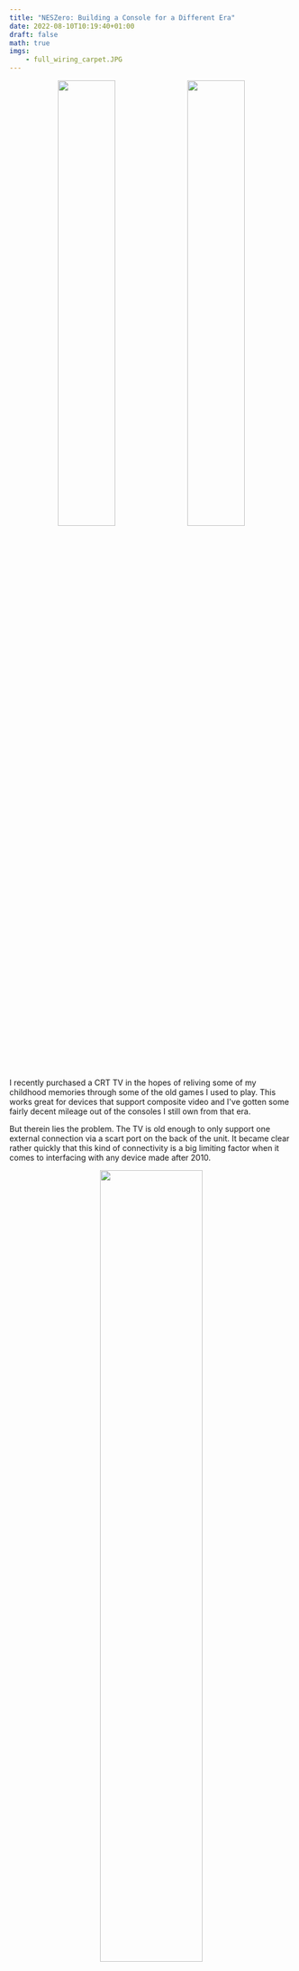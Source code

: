 ```yaml
---
title: "NESZero: Building a Console for a Different Era"
date: 2022-08-10T10:19:40+01:00
draft: false
math: true
imgs: 
    - full_wiring_carpet.JPG
---
```

<p align="center">
    <img src="case_closed_connected_front.JPG" width="45%"/>
    <img src="case_closed_connected_back.JPG" width="45%"/>
</p>

I recently purchased a CRT TV in the hopes of reliving some of my childhood memories through some of the old games I used to play. This works great for devices that support composite video and I've gotten some fairly decent mileage out of the consoles I still own from that era.

But therein lies the problem. The TV is old enough to only support one external connection via a scart port on the back of the unit. It became clear rather quickly that this kind of connectivity is a big limiting factor when it comes to interfacing with any device made after 2010.

<p align="center">
    <img src="crt_back.JPG" width="60%"/>
</p>


I had a few options that I explored before committing to this project but ran into brick walls with each one. 

I have a soft-modded PlayStation 2 already wired into the TV, and the homebrew scene has produced a couple of SNES emulators for the console. Each however suffered very poor frame rates for Earthbound so this was a non-starter.

I then bought a cheap HDMI to composite adapter with the hopes of hooking something up with more oomph, maybe even a fully fledged computer. However despite advertising PAL support on the listing, the device only supported a subset of PAL formats and was incompatible with the CRT TV, displaying images in distorted black and white.

I finally decided I could make something better myself.


<details>
<summary>Table of Contents</summary>

- [Build Requirements](#build-requirements)
- [Wiretapping the NES controller](#wiretapping-the-nes-controller)
  - [Raspberry Pi Zero Power Options](#raspberry-pi-zero-power-options)
  - [How NES Controllers Work](#how-nes-controllers-work)
    - [NES-004 Circuit Diagram](#nes-004-circuit-diagram)
  - [Using An ATtiny To Bridge The Gap](#using-an-attiny-to-bridge-the-gap)
    - [AVRDude Setup](#avrdude-setup)
    - [ATtiny Circuit Diagram](#attiny-circuit-diagram)
- [Hack The Jack Back](#hack-the-jack-back)
  - [What is a low pass filter?](#what-is-a-low-pass-filter)
  - [Phono Jack Circuit Diagram](#phono-jack-circuit-diagram)
- [Indicator LED](#indicator-led)
  - [LED Circuit Diagram](#led-circuit-diagram)
- [Software Setup](#software-setup)
  - [config.txt](#configtxt)
  - [Network setup](#network-setup)
  - [Controller setup](#controller-setup)
- [Finish](#finish)
  
</details>


# Build Requirements

If I was going to build something I not only wanted it to work well, I wanted it to look cool too. I had a peek around thingiverse for some inspiration and stumbled upon [a project](https://www.thingiverse.com/thing:1635363) that consisted of a custom base for an original NES controller that can house a Raspberry Pi Zero. Not only does it look cool but the NES buttons can actually be wired to the Pi, letting it double as a console and a controller!

So we are going to use this as a starting point but add some of our own build requirements:

- [Wire the NES buttons up to the Pi so it can be used as a controller](#how-nes-controllers-work)
- [Use the NES controller buttons to power toggle the console](#using-an-attiny-to-bridge-the-gap)
- [Add composite video and audio to the Pi](#hack-the-jack-back)
- [Add a power indicator LED](#indicator-led)

The final 3d model we end up using for a base is available [on thingiverse](https://www.thingiverse.com/thing:5467298) as a remix of the original.

<details>
<summary>Parts List</summary>

| Part | Amount |
|------|--------|
|Raspberry Pi Zero W| x1|
|Raspberry Pi (Any model) | x1|
|ATtiny45 Microcontroller| x1|
|NES-004 Controller| x1|
|MicroSD Card (8GB+)| x1|
|Strip Board| x3|
|[4 Pole Jack to RCA Cable](https://www.ebay.co.uk/itm/261117837121)| x1|
|Micro USB cable| x1|
|M3 x 5mm mounting screws| x4|
|5mm Red LED| x1|
|[TRRS Breakout Board](https://www.ebay.co.uk/itm/362819442997)| x1
|270Ω Resistor| x3|
|150Ω Resistor| x2|
|22nF Capacitor| x2|
|10uF Capacitor| x2|
|3d Printer or Printing Service| x1|
|Wire ([22AWG Single Core](https://www.ebay.co.uk/itm/203450617670?var=503793076451))| x1 roll|
|Soldering Iron| x1|
|Solder| x1 roll|
</details>

# Wiretapping the NES controller

We want to be able to use the controller functionally but also read a button combination from it to toggle the Raspberry Pi Zero's power state.

To understand if this is even possible we first need to understand two things a little better:

- Raspberry Pi Zero power options
- NES Controller functionality

## Raspberry Pi Zero Power Options

Raspberry Pi makes use of a feature called device tree overlays. Among other things it allows for kernel modules to be enabled / disabled at boot time. Raspberry Pi devices come by default with a plethora of built in dtoverlays that can be used to modify behaviour at boot. 

The documentation for the overlays can be found on your Raspberry Pi device under /boot/overlay/README, or over on the [Raspberry Pi firmware github page](https://raw.githubusercontent.com/raspberrypi/firmware/master/boot/overlays/README). One such overlay stands out as a very good candidate for achieving the power control we want:

<details>
  <summary>README</summary>
  
```
Name:   gpio-shutdown
Info:   Initiates a shutdown when GPIO pin changes. The given GPIO pin
        is configured as an input key that generates KEY_POWER events.
...
        This overlay only handles shutdown. After shutdown, the system
        can be powered up again by driving GPIO3 low. The default
        configuration uses GPIO3 with a pullup, so if you connect a
        button between GPIO3 and GND (pin 5 and 6 on the 40-pin header),
        you get a shutdown and power-up button. Please note that
        Raspberry Pi 1 Model B rev 1 uses GPIO1 instead of GPIO3.
Load:   dtoverlay=gpio-shutdown,<param>=<val>
Params: gpio_pin                GPIO pin to trigger on (default 3)
                                For Raspberry Pi 1 Model B rev 1 set this
                                explicitly to value 1, e.g.:

                                    dtoverlay=gpio-shutdown,gpio_pin=1

        active_low              When this is 1 (active low), a falling
                                edge generates a key down event and a
                                rising edge generates a key up event.
                                When this is 0 (active high), this is
                                reversed. The default is 1 (active low).

        gpio_pull               Desired pull-up/down state (off, down, up)
                                Default is "up".

                                Note that the default pin (GPIO3) has an
                                external pullup. Same applies for GPIO1
                                on Raspberry Pi 1 Model B rev 1.

        debounce                Specify the debounce interval in milliseconds
                                (default 100)
```
</details>

> `The default configuration uses GPIO3 with a pullup, so if you connect a button between GPIO3 and GND, you get a shutdown and power-up button`

This sounds like the exact behaviour we are looking for. Pull `GPIO3` low and we get a power toggle pin. 

We will enable this dtoverlay later on in the [Software Setup](#software-setup) section. Since we now know the Pi is willing to play ball lets take a deeper dive in to how the NES controller works.
## How NES Controllers Work

NES Controller's are surprisingly simple. They consist of a single 4021 8-bit shift register. This little IC reads 8 separate inputs and can output them serially over a single pin. You can see from this diagram that each parallel input pin (`P1-8`) is wired to a button on the controller:

<a name="nes004-diagram"></a>
<p align="center">
    <img src="nes004-diagram.png" width="95%"/>
</p>

The other pins of note here are `CK` `P/S`, `DS` and `O8`.

|Name |Description|
|-----|-----------|
|`CK` |Clock pin  |
|`P/S`| Parallel or Serial select pin|
|`O8` | Serial Output|
|`DS` | Serial input, tied LOW|


When the Console want's to know which buttons are are being pressed, it will do the following:

 - Set `P/S` LOW, we are now in Parallel in, serial out mode. On each clock pulse, the 4021 will capture the state of the 8 connected buttons in parallel
 - Send 1 clock pulse on the `CK` pin. 
 - Set `P/S` HIGH, we are now in serial in, parallel out mode. On each clock pulse, the 4021 will read a new value in from `DS` and shift all registers to the right 
 - Loop 8 times:
    - Read the value of `O8`
    - Send 1 clock pulse on the `CK` pin. The next value becomes available on `O8` 

By stepping through this process, the Console can extract each button's state from the NES controller using only 3 wires.

RetroPie actually has a driver that does this for us, driver setup is covered in the [Software Setup](#software-setup) section. We can wire the NES controller directly on to our GPIO to make use of this driver, so lets do that.

### NES-004 Circuit Diagram

> Wire coloring can vary between controllers and I would highly recommend double checking wire / pin mappings with a multimeter.



<table>
    <tr>
        <td>4021 pin</td>
        <td>Wire Color</td>
        <td>Raspberry Pi</td>
    </tr>
    <tr>
        <td>3v3</td>
        <td><mark style="background-color: #0005; color: green; font-weight: bold;">Green</mark> or <mark style="background-color: #0005; color: white; font-weight: bold;">White</mark></td>
        <td>3v3</td>
    </tr>
    <tr>
        <td>O8</td>
        <td><mark style="background-color: #0005; color: yellow; font-weight: bold;">Yellow</mark></td>
        <td>GPIO 4</td>
    </tr>
    <tr>
        <td>CK</td>
        <td><mark style="background-color: #0005; color: Red; font-weight: bold;">Red</mark></td>
        <td>GPIO10</td>
    </tr>
    <tr>
        <td>P/S</td>
        <td><mark style="background-color: #0005; color: #FF4500; font-weight: bold;">Orange</mark></td>
        <td>GPIO12</td>
    </tr>
    <tr>
        <td>GND</td>
        <td><mark style="background-color: #0005; color: #B22222; font-weight: bold;">Brown</mark></td>
        <td>GND</td>
    </tr>
    <tr>
        <td colspan=2 style="width: 50%;">
        <p align="center">
            <img src="NES_controller_wiring.JPG"/>
        </p>
        </td>
<td colspan=2 style="width: 50%;">

```goat

       4021
    .--+   +--. 
    |   '-'   | 
   -+     3v3 +--.
   -+         +- |
.---+ O8      +- |    
|  -+         +- |
|  -+         +- |   .----------
|  -+         +- '---+ 3v3
|  -+      CK +------+ GPIO 10 
| .-+ GND P/S +------+ GPIO 12 
| | '---------'  .---+ GPIO 4  
| '--------------)---+ GND    
'----------------'   '----------
                      Rasp Pi 
```
</td>
    </tr>
</table>

## Using An ATtiny To Bridge The Gap

<img align="right" style="margin: 0 0 0 5px;" src="attiny45.png" width=10%/>

We need a man in the middle to be able to drive GPIO 3 LOW when certain buttons are pressed on the NES Controller. This is because the Pi cannot do the work for us when it is powered off. For this project I decided to use an AATiny45 microcontroller for the job since I had a few lying around.

One problem we need to address is that two devices cannot interface with the 8 bit shift register at the same time without interfering with each other, Both `CK` and `P/S` need a single controller to be deterministic. However, each of the 8 NES buttons has its own dedicated connection pin on `P1-8`. So all we need to do is decide on a combination now and 'wiretap' connections from those pins to our ATtiny as inputs. 

We can prove this works by providing power to the 8-bit shift register and checking for a voltage shift on one of the 8 'Parallel In' pins, lets use `P8`. `P8`'s voltage level shifts when we press the `A` button:

<p align="center">
    <img src="nes004-oscilloscope-hook.JPG" width=45%/>
    <img src="4021_button_test.gif" width=95%/>
</p>

> Pressing the `A` button pulls the voltage LOW, returning to HIGH when released

Looking good. I opted to use buttons `start` + `select` as my combination. 

Let's get a breadboard set up and start trying to implement this. My NES controller has a CD4021BC IC, below is the pinout for this IC and the ATtiny45:
<table style="width: 100%;">
<tr><td style="width:50%;">

```goat
            .-+   +-. 
 Par In P8 -+  '-'  +- 3v3
Buf Out O6 -+       +- P7 Par In
Buf Out O8 -+       +- P6 Par In
 Par In P4 -+       +- P5 Par In
 Par In P3 -+       +- O7 Buf Out
 Par In P2 -+       +- DS Ser In
 Par In P1 -+       +- CK Clock
       GND -+       +- P/S Par/Ser
            '-------'
              4021
```
</td>
<td style="width:50%;">

```goat
     .-+   +-. 
RST -+  '-'  +- 3v3
PB3 -+       +- PB2
PB4 -+       +- PB1
GND -+       +- PB0
     '-------'
      ATtiny45

```
</td><tr>
</table>


Comparing the `Parallel In` pins with the [nes004 diagram](#nes004-diagram), we have enough information to wire this up now:

<table style="width: 100%;">
    <tr>
        <td colspan="2" style="width: 50%">
            <img src="shift_register_connections.JPG"/>
        </td>
        <td style="width: 50%">
            <img src="attiny_breadboard.JPG"/>
        </td>
    </tr>
    <tr>
        <th>4021</td>
        <th>Attiny45</td>
        <td rowspan="5" style="width:50%;"> 

```goat
     4021
   .-+   +-. 3v3 .---------------.
  -+  '-'  +-----'  ATtiny45     |    LED
  -+       +-     .---------.    |    .-.
  -+    P6 +---. -+ PB0 GND +--. | .-+ 𝚡 |
  -+    P5 +--.'--+ PB1 PB4 +- | | |  '+'
  -+       +- '---+ PB2 PB3 +--)-)-'   |
  -+       +-   .-+ 3v3 RST +- | |    .-.
  -+       +-   | |   .-.   |  | |220Ω| |
 .-+ GND   +-   | '--+   +--'  | |    '-'
 | '-------'    '--------------)-'     |
 +-----------------------------'-------'
```
   </td>
    </tr>
    <tr>
        <td>P6 (select)</td>
        <td>PB1</td>
    </tr>
    <tr>
        <td>P5 (start)</td>
        <td>PB2</td>
    </tr>
    <tr>
        <td>3v3</td>
        <td>3v3</td>
    </tr>
    <tr>
        <td>GND</td>
        <td>GND</td>
    </tr>
</table>


Now that we have our hardware setup we need to start writing some software. All Raspberry Pi's come with on-board SPI and we can leverage this to write directly to our ATTIny45 using AVRDude.

### AVRDude Setup

To make this a little easier you can build up a very simple breadboard circuit for seating your ATtiny when you want to flash to it. 

> Resistors aren't required if you are using the 3v3 pin to power the ATtiny


<table style="width:100%;">
<tr><td style="width:50%;">

<p align="center">
    <img src="attiny_flash_beside_pi.JPG"/>
</p>
</td>
<td style="width:50%;">

```goat
                 ATtiny45   
---------.      .---------.
 GPIO 10 +------+ PB0 GND +--.
 GPIO 9  +------+ PB1 PB4 +- |
 GPIO 11 +------+ PB2 PB3 +- |
 3v3     +------+ 3v3 RST +--+
 GND     +---.  |   .-.   |  |
---------'   |  '--+   +--'  |
 Rasp Pi     '---------------'
```
</td><tr>
</table>
As seen in the picture, you can optionally connect `RST` (reset pin) to an additional GPIO on the Raspberry Pi, Pulling `RST` LOW puts the ATtiny into flash mode so realistically you can just tie this to `GND`, as shown in the circuit diagram.


Login to your Raspberry Pi of choice and do the following steps.

Install dependencies:
```bash
sudo apt update && sudo apt upgrade -y
sudo apt install bison automake autoconf flex gcc-avr binutils-avr avr-libc -y
```

Clone a copy of AVRDude from github:
```bash
git clone https://github.com/kcuzner/avrdude
```

cd to the directory and compile AVRDude, go get a coffee because this step will take a while:
```bash
cd avrdude/avrdude
./bootstrap
./configure
sudo make install
```

Now lets test the connection, connect your ATtiny up to the SPI pins on your Raspberry Pi and run the following:

```bash
sudo avrdude -p t45 -c linuxspi -P /dev/spidev0.0 -b 10000
```

<details>
  <summary>Output</summary>

```bash
pi@raspberrypi:~ $ sudo avrdude -p t45 -c linuxspi -P /dev/spidev0.0 -b 10000

avrdude: AVR device initialized and ready to accept instructions

Reading | ################################################## | 100% 0.01s

avrdude: Device signature = 0x1e9206

avrdude: safemode: Fuses OK (E:FF, H:DF, L:62)

avrdude done.  Thank you.
pi@raspberrypi:~ $ 
```
</details>

If you get a similar output then your Pi can now communicate with the ATtiny! 

You can see the fuse settings listed in the output. The ATtiny45 usually comes with these values as defaults and looking specifically at the LOW fuse setting, `0x62` means `Use the internal 8Mhz RC clock source and divide by 8`.
 
So out of the box the ATtiny is only clocked at 1Mhz. We can change this to use the 16Mhz PLL clock by modifying the LOW fuse to a value of `0xF1`. There is a [great online calculator](https://www.engbedded.com/fusecalc/) that is useful for understanding the fuses in more detail.

> Please note that modifying fuse values is a potentially dangerous activity, please make sure you understand the fuse values you are modifying before running the command

Let's change the LOW fuse to use a 16MHz clock, our code will be designed with the 16Mhz clock speed in mind:

```bash
sudo avrdude -p t45 -c linuxspi -P /dev/spidev0.0 -b 10000 -U lfuse:w:0xf1:m
```

<details>
  <summary>Output</summary>

```bash
pi@raspberrypi:~ $ sudo avrdude -p t45 -c linuxspi -P /dev/spidev0.0 -b 10000 -U lfuse:w:0xf1:m

avrdude: AVR device initialized and ready to accept instructions

Reading | ################################################## | 100% 0.01s

avrdude: Device signature = 0x1e9206
avrdude: reading input file "0xf1"
avrdude: writing lfuse (1 bytes):

Writing | ################################################## | 100% 0.02s

avrdude: 1 bytes of lfuse written
avrdude: verifying lfuse memory against 0xf1:
avrdude: load data lfuse data from input file 0xf1:
avrdude: input file 0xf1 contains 1 bytes
avrdude: reading on-chip lfuse data:

Reading | ################################################## | 100% 0.00s

avrdude: verifying ...
avrdude: 1 bytes of lfuse verified

avrdude: safemode: Fuses OK (E:FF, H:DF, L:F1)

avrdude done.  Thank you.

pi@raspberrypi:~ $
```
</details>

Great, you can see the fuse value has now changed. We should be running at 16Mhz now when it comes to runtime. 

The code that I eventually used in this project is available [here](https://github.com/kennedn/nes-zero/blob/main/code/attiny/main.c). 

It uses the Interrupt and Timer features of the ATtiny45 to essentially say:

```python
while True:
    if IN_PIN_1 == 0 and IN_PIN_2 == 0:
        sleep(1.2)
        if IN_PIN_1 == 0 and IN_PIN_2 == 0:
            OUT_PIN = 0
        else:
            OUT_PIN = 1
    else: 
        OUT_PIN = 1
```
<details>
  <summary>Further Reading</summary>

- [Generating time delay interrupts](https://www.gadgetronicx.com/attiny85-timer-tutorial-generating-time-delay-interrupts/)
- [External pin change interrupts](https://www.gadgetronicx.com/attiny85-external-pin-change-interrupt/)
- [ ATtiny45 Datasheet](https://ww1.microchip.com/downloads/en/DeviceDoc/Atmel-2586-AVR-8-bit-Microcontroller-ATtiny25-ATtiny45-ATtiny85_Datasheet.pdf)
</details>

You can compile this code and push it to your ATtiny by running the following commands:

```bash
avr-gcc main.c -mmcu=attiny45 -Os -o main.bin
avr-objcopy -O ihex main.bin main.hex
sudo avrdude -p t45 -c linuxspi -P /dev/spidev0.0 -b 10000 -U flash:w:main.hex
```
<details>
  <summary>Output</summary>
  
```bash
pi@raspberrypi:~/attiny$ avr-gcc main.c -mmcu=attiny45 -Os -S -o main.S
pi@raspberrypi:~/attiny$ avr-objcopy -O ihex main.bin main.hex
pi@raspberrypi:~/attiny$ sudo avrdude -p t45 -c linuxspi -P /dev/spidev0.0 -b 1
0000 -U flash:w:main.hex

avrdude: AVR device initialized and ready to accept instructions

Reading | ################################################## | 100% 0.01s

avrdude: Device signature = 0x1e9206
avrdude: NOTE: "flash" memory has been specified, an erase cycle will be performed
         To disable this feature, specify the -D option.
avrdude: erasing chip
avrdude: reading input file "main.hex"
avrdude: input file main.hex auto detected as Intel Hex
avrdude: writing flash (230 bytes):

Writing | ################################################## | 100% 0.98s

avrdude: 230 bytes of flash written
avrdude: verifying flash memory against main.hex:
avrdude: load data flash data from input file main.hex:
avrdude: input file main.hex auto detected as Intel Hex
avrdude: input file main.hex contains 230 bytes
avrdude: reading on-chip flash data:

Reading | ################################################## | 100% 1.79s

avrdude: verifying ...
avrdude: 230 bytes of flash verified

avrdude: safemode: Fuses OK (E:FF, H:DF, L:F1)

avrdude done.  Thank you.

pi@raspberrypi:~/attiny$
```
</details>

We can now test the chip in on our breadboard:

<p align="center">
    <img src="attiny_button_test.gif" width="70%"/>
</p>

And finally solder the ATtiny onto some strip board, the module itself will be seated between two pillars in the case bottom:

<p align="center">
    <img src="full_wiring_attiny_highlight.JPG" width="70%"/>
</p>

This equated to a stripboard piece with 11 x 6 holes for me. You can sand down the edges to fine tune the size so it fits in the cavity. The design for the board itself is very simple you just need to isolate the adjacent pins from each other by placing some holes in the center.

### ATtiny Circuit Diagram

```goat
     4021
   .-+   +-. 3v3 .---------------.
  -+  '-'  +-----'  ATtiny45     |             
  -+       +-     .---------.    |   
  -+    P6 +---. -+ PB0 GND +--. |  
  -+    P5 +--.'--+ PB1 PB4 +- | +---. .--------.
  -+       +- '---+ PB2 PB3 +--)-)--.'-+ 3v3    |
  -+       +-   .-+ 3v3 RST +- | |  '--+ GPIO 3 |
  -+       +-   | |   .-.   |  | | .---+ GND    |
 .-+ GND   +-   | '--+   +--'  | | |   '--------'
 | '-------'    '--------------)-' |    Rasp Pi  
 +-----------------------------'---'
```
<p align="center">
<img src="attiny_circuit.png" width="80%"/>
</p>



# Hack The Jack Back

Most full sized Raspberry Pi models have an on-board 4 pole TRRS phono jack that consists of 2 audio channels and a composite video channel. However to conserve space on the Zero, most I/O ports have either been minimized or removed completely:

<p align="center">
    <img src="raspberry_pi_zero_board.svg" width="65%"/>
</p>

Not all hope is lost however. The composite pin is still exposed as the `TV` header on the board:

<p align="center">
    <img src="raspberry_pi_zero_board.svg#svgView(viewBox(185, 30, 12, 15))" width="25%"; />
</p>

And as it turns out we can actually just re-purpose two PWM pins from the main 40 pin GPIO block. As of Raspbian Buster (10), the standard way of doing this is by using a dtoverlay called audremap. This overlay allows you to choose a pin set to remap and will make an audio device available at runtime using these pins.

<details>
<summary>README</summary>

```
Name:   audremap
Info:   Switches PWM sound output to GPIOs on the 40-pin header
Load:   dtoverlay=audremap,<param>=<val>
Params: swap_lr                 Reverse the channel allocation, which will also
                                swap the audio jack outputs (default off)
        enable_jack             Don't switch off the audio jack output
                                (default off)
        pins_12_13              Select GPIOs 12 & 13 (default)
        pins_18_19              Select GPIOs 18 & 19
```
</details>

There is a catch however. The TRRS jack of a fully fledged Raspberry Pi has a low pass filter circuit that reduces noise on each audio channel. This is something that is missing on the raw PWM pins and we are going to have to add it back to get the crisp audio we are seeking.

## What is a low pass filter?

A low pass filter is a circuit that essentially places an upper bound on the output frequency of a signal. In respect to our audio channels, this means we can eliminate high frequency noise that might interfere with our signal. We know that the 'good' part of the signal is going to be within the human hearing range (20hz - 20,000hz), so we can design a circuit with a cut off frequency close to 20,000hz. 

To understand how this kind of circuit works it can be useful to see it in action. Let's look at a simple low-pass filter circuit with a 270Ω resistor and a 22uF capacitor and see what happens to the output signal (<b><mark style="background-color: #fff; color: green">green</mark></b>) when we increase the frequency of the input signal (<b><mark style="background-color: #fff; color: red">red</mark></b>). 

<p align="center">
    <img src="10hz_lowpass.gif" width="50%"/>
</p>

The cut-off frequency for this circuit is 26.79Hz. This can be calculated with the following formula:
<br>
$$f = {1 / 2\Pi rc}$$

Substituting our values:
<br>
$${ r} = 270Ω$$
<br>
$${ c} = 22\mathrm{e}{-6}F$$

$$f = {1 / 2 * \Pi * 270 * 22\mathrm{e}{-6}}$$
<br>
$$f = 26.793761463282046$$

You can see in the above GIF that there is a `phase` shift occurring between the output and the input. The output voltage takes some time before it reflects the input voltage. This is caused by the capacitor charging and discharging at a specific rate. At 10Hz we are below the cut-off frequency and the output is able to reflect the input voltage in time before the next signal edge. However what happens when we approach the cut-off frequency (26Hz) and then move beyond to 100Hz?

<table style="width:100%;">
<tr><td style="width:50%; padding: 1px;">

<p align="center">
    <img src="26hz_lowpass.gif" width="100%"/>
</p>
</td>
<td style="width:50%; padding: 1px;">
<p align="center">
    <img src="100hz_lowpass.gif" width="100%"/>
</p>
</td><tr>
</table>

The signal starts to `attenuate` (weaken) as we move beyond the cut-off frequency and that is the trick to the low-pass filter. If the frequency of the input signal at a given point in time is too fast for the capacitor to keep up, that part of the signal is essentially eliminated. If we take this demo circuit and now change the value of the 22uF capacitor to 22nF we get a cut-off frequency of 26,793.76Hz which is close enough to the upper human hearing range for our purposes:


$$f = {1 / 2 * \Pi * 270 * 22\mathrm{e}{-9}}$$
<br>
$$f = 26,793.761463282048$$

> You can also use a 10nf or 33nf capacitor instead of the 22nf

There are a few additional complications that we must solve for in our circuit. The output voltage of our PWM pins is `3.3v`. The standard audio line-level in consumer products has a peak voltage of around `1.5v` so we need to reduce our PWM signal down to this level to be within spec. We can create a voltage divider to achieve this and it only requires one additional resistor.

We should also place a DC filter capacitor just before our output, this only permits AC and stops DC voltage from making its way to our speakers.

This is our final circuit:

<table style="width:100%;">
<tr><td style="width:50%; padding: 1px;">

```goat
 PWM in ___             audio out
>------|___|--+---+--||---------->
   270Ω       |   |    10uF
             _+_ .-. 
             --- | |150Ω
         22nF |  '-'
              |   | 
              '-+-'
           GND _|_
```
</td>
<td style="width:50%; padding: 1px;">
</td>
</tr>
</table>

The 270Ω resistor is 're-used' in our circuit as one half of the voltage divider. The 150Ω resistor makes up the second part and together they reduce the voltage to approx `1.18v` at the point that they meet. This can be calculated using the voltage divider formula:

$$V_{out} = \frac{R_b}{R_a+R_b} \times V_{in}$$

Substituting our values:
<br>
$${R_a} = 270Ω$$
<br>
$${R_b} = 150Ω$$
<br>
$$V_{in} = 3.3V$$

$$V_{out} = \frac{150}{270+150} \times 3.3$$
<br>
$$V_{out} = 1.1785714285714286V$$

We need two copies of this circuit in our final board design, one for each audio channel. The resultant stripboard is placed to the left of the Pi in the case and looks like this:

<p align="center">
    <img src="trrs_v2_module_top.JPG" width="70%"/>
    <img src="full_wiring_trrs_highlight.JPG" width="70%"/>
</p>
   
My stripboard piece ended up being 11 x 12 holes across. As with our previous circuit, you can sand down the edges to fine tune the size so it fits in the cavity.

## Phono Jack Circuit Diagram


<table style="width:90%; margin-left: auto; margin-right: auto">
<tr><td style="width:100%;">

```goat
                270Ω ___             
           .--------|___|--+---+--||-----.
           |               |   |    10uF |
           |              _+_ .-.        |              
           |Left          --- | |150Ω    |               .--.
---------. |Audio     22nF |  '-'        |     .-------.-+--+-.
 GPIO 12 +-'               |   |         '-----+ Sleeve|      | 
 GND     +-------------.---(---+           .---+ Ring2 |      |
 GPIO 13 +-----.       '---+   |           | .-+ Ring1 |______|
 TV      +---. |Right     _+_ .-.        .-)-)-+ Tip          |
 GND     +-. | |Audio     --- | |150Ω    | | | '--------------'
---------' | | |      22nf |  '-'        | | |
 Rasp Pi   | | |270Ω ___   |   |         | | |
           | | '----|___|--+---+--||-----' | |
           | |                      10uF   | |
           | |TV                           | |
        GND| '-----------------------------)-'
           '-------------------------------'
```
</td></tr>
</table>
<p align="center">
    <img src="low_pass_filter_circuit.png" width="80%"/>
</p>

# Indicator LED

The indicator LED is simply an LED with a 270Ω resistor soldered onto one leg:

<p align="center">
    <img src="LED_wiring_long.JPG" width="32%"/>
    <img src="LED_wrapped.JPG" width="32%"/>
    <img src="LED_in_case.JPG" width="32%"/>
</p>

We want to be able to indicate the power state shortly after powering on the device. Luckily for us the serial communication pins are configured as outputs very early on in the boot process. So by enabling serial communication (see [Software Setup](#software-setup)) we can get a quick and dirty power indication pin on GPIO14 (UART TX).

## LED Circuit Diagram

<table style="width:100%;">
<tr><td style="width:50%;">
<p align="center">

```goat
                 LED
---------.       .-.
 GPIO 14 +------+ 𝚡 +-.
 GND     +-.     '+'  |
---------' |     ___  |
Rasp Pi    '----|___|-' 
            270Ω
```    
</p>
</td>
<td style="width:50%; padding: 1px;">
<p align="center">
    <img src="led_circuit.png"/>
</p>
</td><tr>
</table>

# Software Setup

Grab a copy of RetroPie:

```bash
wget -O - https://github.com/RetroPie/RetroPie-Setup/releases/download/4.8/retropie-buster-4.8-rpi1_zero.img.gz | gzip -d > retropie.img
```

Insert your SD Card into the computer and locate its device name:
```bash
sudo fdisk -l
```

<details>
  <summary>Output</summary>

```bash
❯ sudo fdisk -l
...
Disk /dev/sdi: 29.74 GiB, 31914983424 bytes, 62333952 sectors
Disk model: USB3.0 CRW   -SD
Units: sectors of 1 * 512 = 512 bytes
Sector size (logical/physical): 512 bytes / 512 bytes
I/O size (minimum/optimal): 512 bytes / 512 bytes
Disklabel type: dos
Disk identifier: 0x00000000

Device     Boot Start      End  Sectors  Size Id Type
/dev/sdi1        8192 62333951 62325760 29.7G  c W95 FAT32 (LBA)
```
</details>

Write `retropie.img` to disk, replacing `sdx` with your disk name:

```bash
sudo dd if=retropie.img of=/dev/sdx bs=4M conv=fsync status=progress
```

There should be two new mount points available after this command completes:

```bash
df -h /dev/sdx*
```
<details>
  <summary>Output</summary>

```bash
❯ df -h /dev/sdi*
Filesystem      Size  Used Avail Use% Mounted on
udev             16G     0   16G   0% /dev
/dev/sdi1       256M   49M  207M  20% /media/kennedn/boot
/dev/sdi2       2.5G  2.5G     0 100% /media/kennedn/retropie
```
</details>

cd to your boot partition to continue with setup:

```bash
cd /media/kennedn/boot
```

## config.txt

Uncomment `sdtv_mode` in `config.txt` to enable composite video:

```bash
# uncomment for composite PAL
sdtv_mode=2
```

Add a `dtoverlay` line to `config.txt` to configure `gpio-shutdown`, this will enable GPIO3 as a power toggle pin:

```bash
dtoverlay=gpio-shutdown
```

Add a `dtoverlay` line to `config.txt` to configure `audremap`, this will re-route audio to PWM pins `12` and `13`. In my config I swap the left and right channels with `swap_lr` to compensate for how I have wired the TRRS module to the board:

```bash
dtoverlay=audremap,pins_12_13,swap_lr
```

Add an `enable_uart` line to `config.txt` to enable the tx and rx GPIO pins for our indicator LED:

```bash
enable_uart=1
```

<details>
<summary>Full config.txt</summary>

```bash
# For more options and information see
# http://rpf.io/configtxt
# Some settings may impact device functionality. See link above for details

# uncomment if you get no picture on HDMI for a default "safe" mode
#hdmi_safe=1

# uncomment this if your display has a black border of unused pixels visible
# and your display can output without overscan
#disable_overscan=1

# uncomment the following to adjust overscan. Use positive numbers if console
# goes off screen, and negative if there is too much border
#overscan_left=16
#overscan_right=16
#overscan_top=16
#overscan_bottom=16

# uncomment to force a console size. By default it will be display's size minus
# overscan.
#framebuffer_width=1280
#framebuffer_height=720

# uncomment if hdmi display is not detected and composite is being output
#hdmi_force_hotplug=1

# uncomment to force a specific HDMI mode (this will force VGA)
#hdmi_group=1
#hdmi_mode=1

# uncomment to force a HDMI mode rather than DVI. This can make audio work in
# DMT (computer monitor) modes
#hdmi_drive=2

# uncomment to increase signal to HDMI, if you have interference, blanking, or
# no display
#config_hdmi_boost=4

# uncomment for composite PAL
sdtv_mode=2

#uncomment to overclock the arm. 700 MHz is the default.
#arm_freq=800

# Uncomment some or all of these to enable the optional hardware interfaces
#dtparam=i2c_arm=on
#dtparam=i2s=on
#dtparam=spi=on

# Uncomment this to enable infrared communication.
#dtoverlay=gpio-ir,gpio_pin=17
#dtoverlay=gpio-ir-tx,gpio_pin=18
dtoverlay=gpio-shutdown
dtoverlay=audremap,pins_12_13,swap_lr

# Additional overlays and parameters are documented /boot/overlays/README

# Enable audio (loads snd_bcm2835)
dtparam=audio=on

enable_uart=1

[pi4]
# Enable DRM VC4 V3D driver on top of the dispmanx display stack
dtoverlay=vc4-fkms-v3d
max_framebuffers=2

[all]
#dtoverlay=vc4-fkms-v3d
gpu_mem_256=128
gpu_mem_512=256
gpu_mem_1024=256
overscan_scale=1
```
</details>

## Network setup

Enable ssh by creating a blank file called `ssh`:

```bash
touch ssh
```

Create and fill out a file called `wpa_supplicant.conf`, replacing `NETWORK-NAME` and `NETWORK-PASSWORD` with your own values:

```bash
country=GB
ctrl_interface=DIR=/var/run/wpa_supplicant GROUP=netdev
update_config=1

network={
    ssid="NETWORK-NAME"
    psk="NETWORK-PASSWORD"
}
```

## Controller setup
We need to boot into RetroPie for the remaining steps. We can ssh directly on to the device headlessly if the IP address is known, otherwise you may need to plug in a monitor and keyboard, you can press `F4` when using a physical keyboard to drop into a tty shell.

SSH onto the NESZero:

```bash
ssh pi@192.168.1.112
```

Run the RetroPie-Setup script as root:

```bash
sudo RetroPie-Setup/retropie_setup.sh
```

You will be presented with a menu system, Select `Manage packages`:

<p align="center">
    <img src="gamecon_step1.png" width=95%/>
</p>

On the next menu select `driver`:

<p align="center">
    <img src="gamecon_step2.png" width=95%/>
</p>

On the next menu select `gamecondriver`:

<p align="center">
    <img src="gamecon_step3.png" width=95%/>
</p>

On the next menu select `Install from pre-compiled binary`:

<p align="center">
    <img src="gamecon_step4.png" width=95%/>
</p>

Once completed, you can hit back a few times and then exit. We can then re-start emulationstation and map our buttons for the nes controller:

```bash
emulationstation
```

Over in emulation station, you will need to plug in another controller or a keyboard to the usb slot. 

Press `backspace` to bring up the main menu, move down to `CONFIGURE INPUT` with the arrow keys:

<p align="center">
    <img src="es_configure_input.png" width=70%/>
</p>


 and hit `z` twice to enter the Configure Input Menu:

<p align="center">
    <img src="es_configure_input_2.png" width=70%/>
</p>

You can then move through the prompts to configure the NES Controller as an input device.

# Finish

If you made it all the way through then congratulations! You can finally kick back, relax and play some Earthbound on your CRT TV:

<p align="center">
<video width="90%" controls>
  <source src="crt_tv_earthbound.m4v" type="video/mp4">
</video> 
</p>